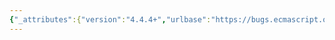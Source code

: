 ```yaml
---
{"_attributes":{"version":"4.4.4+","urlbase":"https://bugs.ecmascript.org/","maintainer":"dherman@mozilla.com"},"bug":{"bug_id":4040,"creation_ts":"2015-02-20 13:16:00 -0800","short_desc":"missing rule for NeedsSuperBinding","delta_ts":"2015-03-04 18:58:17 -0800","product":"Draft for 6th Edition","component":"technical issue","version":"Rev 34: February 20, 2015 Release Candidate 1","rep_platform":"All","op_sys":"All","bug_status":"RESOLVED","resolution":"FIXED","priority":"Normal","bug_severity":"normal","everconfirmed":true,"reporter":{"uid":"jmdyck","name":"Michael Dyck"},"assigned_to":{"uid":"allen","name":"Allen Wirfs-Brock"},"long_desc":[{"commentid":13211,"comment_count":0,"who":{"uid":"jmdyck","name":"Michael Dyck"},"bug_when":"2015-02-20 13:16:28 -0800","thetext":"In 14.4.13 \"Runtime Semantics: PropertyDefinitionEvaluation\",\ngroup 6 says:\n    If NeedsSuperBinding of GeneratorMethod is true, then\n\nbut NeedsSuperBinding is not defined on GeneratorMethod."},{"commentid":13329,"comment_count":1,"who":{"uid":"allen","name":"Allen Wirfs-Brock"},"bug_when":"2015-02-24 15:35:37 -0800","thetext":"fixed in rev35 editor's draft\n\nSee Bug 4041\n\neliminate NeedsSuperBind"},{"commentid":13509,"comment_count":2,"who":{"uid":"allen","name":"Allen Wirfs-Brock"},"bug_when":"2015-03-04 18:58:17 -0800","thetext":"fixed in rev35"}]}}
---
```

